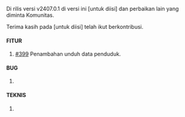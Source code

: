 Di rilis versi v2407.0.1 di versi ini [untuk diisi] dan perbaikan lain yang diminta Komunitas.

Terima kasih pada [untuk diisi] telah ikut berkontribusi.

#### FITUR

1. [#399](https://github.com/OpenSID/OpenDK/issues/399) Penambahan unduh data penduduk.


#### BUG
 
1. 


#### TEKNIS

1. 